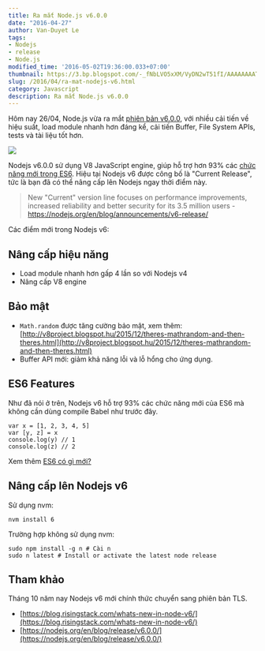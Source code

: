 ```yaml
---
title: Ra mắt Node.js v6.0.0
date: "2016-04-27"
author: Van-Duyet Le
tags:
- Nodejs
- release
- Node.js
modified_time: '2016-05-02T19:36:00.033+07:00'
thumbnail: https://3.bp.blogspot.com/-_fNbLVO5xXM/VyDN2wT51fI/AAAAAAAAT7o/XeHb_vlbC4AM85F9_UpRHBJhOhT0a2wNwCK4B/s1600/Node-dot-js-796x398.jpg
slug: /2016/04/ra-mat-nodejs-v6.html
category: Javascript
description: Ra mắt Node.js v6.0.0
---
```


Hôm nay 26/04, Node.js vừa ra mắt [phiên bản v6.0.0](https://nodejs.org/en/blog/release/v6.0.0/), với nhiều cải tiến về hiệu suất, load module nhanh hơn đáng kể, cải tiến Buffer, File System APIs, tests và tài liệu tốt hơn.

[![](https://3.bp.blogspot.com/-_fNbLVO5xXM/VyDN2wT51fI/AAAAAAAAT7o/XeHb_vlbC4AM85F9_UpRHBJhOhT0a2wNwCK4B/s640/Node-dot-js-796x398.jpg)](https://blog.duyet.net/2016/04/ra-mat-nodejs-v6.html)

Nodejs v6.0.0 sử dụng V8 JavaScript engine, giúp hỗ trợ hơn 93% các [chức năng mới trong ES6](https://blog.duyet.net/2016/04/es6.html). Hiệu tại Nodejs v6 được công bố là "Current Release", tức là bạn đã có thể nâng cấp lên Nodejs ngay thời điểm này.

> New "Current" version line focuses on performance improvements, increased reliability and better security for its 3.5 million users - https://nodejs.org/en/blog/announcements/v6-release/

Các điểm mới trong Nodejs v6:

## Nâng cấp hiệu năng ##

- Load module nhanh hơn gấp 4 lần so với Nodejs v4
- Nâng cấp V8 engine

## Bảo mật ##

- `Math.random` được tăng cường bảo mật, xem thêm: [http://v8project.blogspot.hu/2015/12/theres-mathrandom-and-then-theres.html](http://v8project.blogspot.hu/2015/12/theres-mathrandom-and-then-theres.html)
- Buffer API mới: giảm khả năng lỗi và lỗ hổng cho ứng dụng.

## ES6 Features ##

Như đã nói ở trên, Nodejs v6 hỗ trợ 93% các chức năng mới của ES6 mà không cần dùng compile Babel như trước đây.

```
var x = [1, 2, 3, 4, 5]  
var [y, z] = x  
console.log(y) // 1  
console.log(z) // 2
```

Xem thêm [ES6 có gì mới?](https://blog.duyet.net/2016/04/es6.html)

## Nâng cấp lên Nodejs v6 ##

Sử dụng nvm:

```
nvm install 6
```

Trường hợp không sử dụng nvm:

```
sudo npm install -g n # Cài n
sudo n latest # Install or activate the latest node release
```

## Tham khảo ##

Tháng 10 năm nay Nodejs v6 mới chính thức chuyển sang phiên bản TLS. 

- [https://blog.risingstack.com/whats-new-in-node-v6/](https://blog.risingstack.com/whats-new-in-node-v6/)
- [https://nodejs.org/en/blog/release/v6.0.0/](https://nodejs.org/en/blog/release/v6.0.0/)
